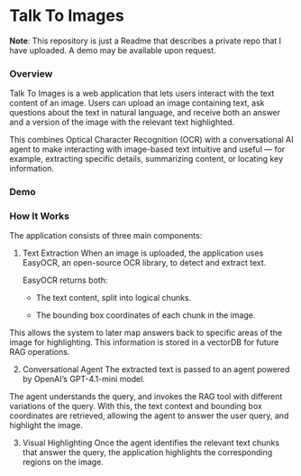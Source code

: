 # Talk To Images
**Note**: This repository is just a Readme that describes a private repo that I have uploaded. A demo may be available upon request.
### Overview
Talk To Images is a web application that lets users interact with the text content of an image.
Users can upload an image containing text, ask questions about the text in natural language, and receive both an answer and a version of the image with the relevant text highlighted.

This combines Optical Character Recognition (OCR) with a conversational AI agent to make interacting with image-based text intuitive and useful — for example, extracting specific details, summarizing content, or locating key information.

### Demo

### How It Works
The application consists of three main components:

1. Text Extraction
  When an image is uploaded, the application uses EasyOCR, an open-source OCR library, to detect and extract text.
  
    EasyOCR returns both:
    
    - The text content, split into logical chunks.
    
    - The bounding box coordinates of each chunk in the image.
  
  This allows the system to later map answers back to specific areas of the image for highlighting. This information
  is stored in a vectorDB for future RAG operations.

2. Conversational Agent
  The extracted text is passed to an agent powered by OpenAI’s GPT-4.1-mini model.
  
  The agent understands the query, and invokes the RAG tool with different variations
  of the query. With this, the text context and bounding box coordinates are retrieved,
  allowing the agent to answer the user query, and highlight the image.


3. Visual Highlighting
  Once the agent identifies the relevant text chunks that answer the query, the application highlights the corresponding regions on the image.
